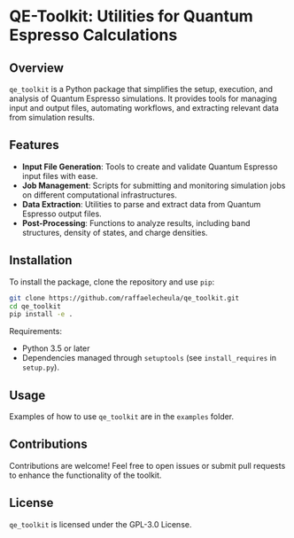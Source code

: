 # QE-Toolkit: Utilities for Quantum Espresso Calculations

## Overview

`qe_toolkit` is a Python package that simplifies the setup, execution, and analysis of Quantum Espresso simulations. It provides tools for managing input and output files, automating workflows, and extracting relevant data from simulation results.

## Features

- **Input File Generation**: Tools to create and validate Quantum Espresso input files with ease.
- **Job Management**: Scripts for submitting and monitoring simulation jobs on different computational infrastructures.
- **Data Extraction**: Utilities to parse and extract data from Quantum Espresso output files.
- **Post-Processing**: Functions to analyze results, including band structures, density of states, and charge densities.

## Installation

To install the package, clone the repository and use `pip`:

```bash
git clone https://github.com/raffaelecheula/qe_toolkit.git
cd qe_toolkit
pip install -e .
```

Requirements:
- Python 3.5 or later
- Dependencies managed through `setuptools` (see `install_requires` in `setup.py`).

## Usage

Examples of how to use `qe_toolkit` are in the `examples` folder.

## Contributions

Contributions are welcome! Feel free to open issues or submit pull requests to enhance the functionality of the toolkit.

## License

`qe_toolkit` is licensed under the GPL-3.0 License.
